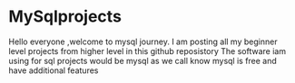 # MySqlprojects
Hello everyone ,welcome to mysql journey. I am posting all my beginner level projects from higher level in this github reposistory
The software iam using for sql projects would be mysql
as we call know mysql is free and have additional features 
